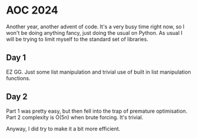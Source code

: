 # AOC 2024
Another year, another advent of code. It's a very busy time right now, so I won't be doing anything fancy, just doing the usual on Python. As usual I will be trying to limit myself to the standard set of libraries.

## Day 1
EZ GG. Just some list manipulation and trivial use of built in list manipulation functions.

## Day 2
Part 1 was pretty easy, but then fell into the trap of premature optimisation. Part 2 complexity is O(5n) when brute forcing. It's trivial.

Anyway, I did try to make it a bit more efficient.